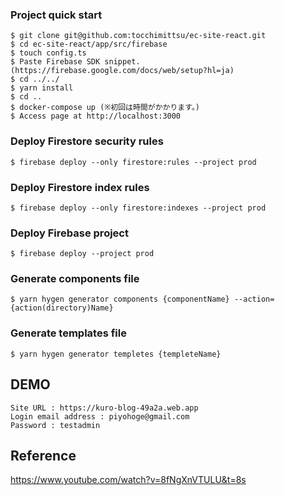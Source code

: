 ### Project quick start
```
$ git clone git@github.com:tocchimittsu/ec-site-react.git
$ cd ec-site-react/app/src/firebase
$ touch config.ts
$ Paste Firebase SDK snippet.(https://firebase.google.com/docs/web/setup?hl=ja)
$ cd ../../
$ yarn install
$ cd ..
$ docker-compose up (※初回は時間がかかります。)
$ Access page at http://localhost:3000
```

### Deploy Firestore security rules
```
$ firebase deploy --only firestore:rules --project prod
```

### Deploy Firestore index rules
```
$ firebase deploy --only firestore:indexes --project prod
```

### Deploy Firebase project
```
$ firebase deploy --project prod
```

### Generate components file
```
$ yarn hygen generator components {componentName} --action={action(directory)Name}
```

### Generate templates file
```
$ yarn hygen generator templetes {templeteName}
```

## DEMO
```
Site URL : https://kuro-blog-49a2a.web.app
Login email address : piyohoge@gmail.com
Password : testadmin
```

## Reference
https://www.youtube.com/watch?v=8fNgXnVTULU&t=8s
